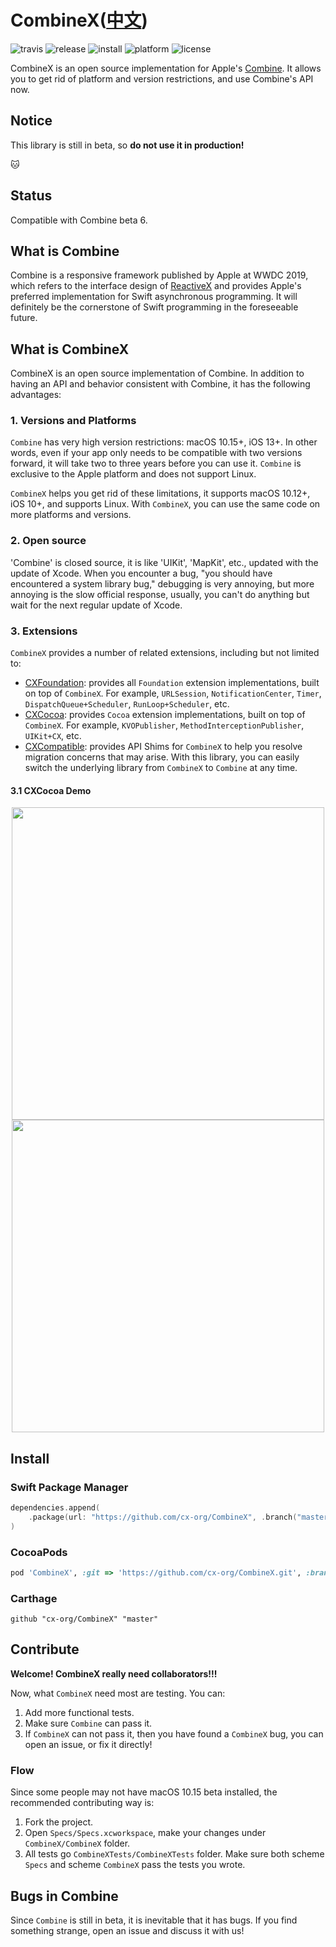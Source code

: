 # CombineX([中文](README.zh_cn.md))

![travis](https://img.shields.io/travis/cx-org/CombineX.svg)
![release](https://img.shields.io/github/release-pre/cx-org/combinex)
![install](https://img.shields.io/badge/install-spm%20%7C%20cocoapods%20%7C%20carthage-ff69b4)
![platform](https://img.shields.io/badge/platform-ios%20%7C%20macos%20%7C%20watchos%20%7C%20tvos%20%7C%20linux-lightgrey)
![license](https://img.shields.io/github/license/cx-org/combinex?color=black)

CombineX is an open source implementation for Apple's [Combine](https://developer.apple.com/documentation/combine). It allows you to get rid of platform and version restrictions, and use Combine's API now.

## Notice

This library is still in beta, so **do not use it in production!**

🐱

## Status

Compatible with Combine beta 6.

## What is Combine

Combine is a responsive framework published by Apple at WWDC 2019, which refers to the interface design of [ReactiveX](http://reactivex.io/) and provides Apple's preferred implementation for Swift asynchronous programming. It will definitely be the cornerstone of Swift programming in the foreseeable future.

## What is CombineX

CombineX is an open source implementation of Combine. In addition to having an API and behavior consistent with Combine, it has the following advantages:

### 1. Versions and Platforms

`Combine` has very high version restrictions: macOS 10.15+, iOS 13+. In other words, even if your app only needs to be compatible with two versions forward, it will take two to three years before you can use it. `Combine` is exclusive to the Apple platform and does not support Linux.

`CombineX` helps you get rid of these limitations, it supports macOS 10.12+, iOS 10+, and supports Linux. With `CombineX`, you can use the same code on more platforms and versions.

### 2. Open source

'Combine' is closed source, it is like 'UIKit', 'MapKit', etc., updated with the update of Xcode. When you encounter a bug, "you should have encountered a system library bug," debugging is very annoying, but more annoying is the slow official response, usually, you can't do anything but wait for the next regular update of Xcode.

### 3. Extensions

`CombineX` provides a number of related extensions, including but not limited to:

- [CXFoundation](https://github.com/cx-org/CXFoundation): provides all `Foundation` extension implementations, built on top of `CombineX`. For example, `URLSession`, `NotificationCenter`, `Timer`, `DispatchQueue+Scheduler`, `RunLoop+Scheduler`, etc.
- [CXCocoa](https://github.com/cx-org/CXCocoa): provides `Cocoa` extension implementations, built on top of `CombineX`. For example, `KVOPublisher`, `MethodInterceptionPublisher`, `UIKit+CX`, etc.
- [CXCompatible](https://github.com/cx-org/CXCompatible): provides API Shims for `CombineX` to help you resolve migration concerns that may arise. With this library, you can easily switch the underlying library from `CombineX` to `Combine` at any time.

#### 3.1 CXCocoa Demo

<p align="center">
<img src="demo.1.gif" height="500">
<img src="demo.2.gif" height="500">
</p>

## Install

### Swift Package Manager

```swift
dependencies.append(
    .package(url: "https://github.com/cx-org/CombineX", .branch("master"))
)
```

### CocoaPods

```ruby
pod 'CombineX', :git => 'https://github.com/cx-org/CombineX.git', :branch => 'master'
```

### Carthage

```carthage
github "cx-org/CombineX" "master"
```

## Contribute

**Welcome! CombineX really need collaborators!!!**

Now, what `CombineX` need most are testing. You can:

1. Add more functional tests.
2. Make sure `Combine` can pass it.
3. If `CombineX` can not pass it, then you have found a `CombineX` bug, you can open an issue, or fix it directly!

### Flow

Since some people may not have macOS 10.15 beta installed, the recommended contributing way is:

1. Fork the project.
2. Open `Specs/Specs.xcworkspace`, make your changes under `CombineX/CombineX` folder.
3. All tests go `CombineXTests/CombineXTests` folder. Make sure both scheme `Specs` and scheme `CombineX` pass the tests you wrote.

## Bugs in Combine

Since `Combine` is still in beta, it is inevitable that it has bugs. If you find something strange, open an issue and discuss it with us!
